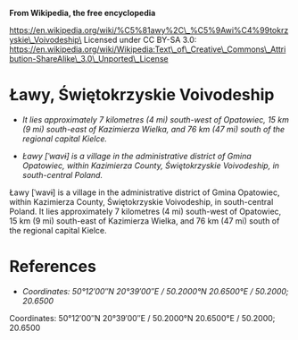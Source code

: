 **From Wikipedia, the free encyclopedia**

https://en.wikipedia.org/wiki/%C5%81awy%2C\_%C5%9Awi%C4%99tokrzyskie\_Voivodeship\
Licensed under CC BY-SA 3.0:\
https://en.wikipedia.org/wiki/Wikipedia:Text\_of\_Creative\_Commons\_Attribution-ShareAlike\_3.0\_Unported\_License

Ławy, Świętokrzyskie Voivodeship
================================

-   *It lies approximately 7 kilometres (4 mi) south-west of Opatowiec,
    15 km (9 mi) south-east of Kazimierza Wielka, and 76 km (47 mi)
    south of the regional capital Kielce.*

-   *Ławy \[ˈwavɨ\] is a village in the administrative district of Gmina
    Opatowiec, within Kazimierza County, Świętokrzyskie Voivodeship, in
    south-central Poland.*

Ławy \[ˈwavɨ\] is a village in the administrative district of Gmina
Opatowiec, within Kazimierza County, Świętokrzyskie Voivodeship, in
south-central Poland. It lies approximately 7 kilometres (4 mi)
south-west of Opatowiec, 15 km (9 mi) south-east of Kazimierza Wielka,
and 76 km (47 mi) south of the regional capital Kielce.

References
==========

-   *Coordinates: 50°12′00″N 20°39′00″E﻿ / ﻿50.2000°N 20.6500°E﻿ /
    50.2000; 20.6500*

Coordinates: 50°12′00″N 20°39′00″E﻿ / ﻿50.2000°N 20.6500°E﻿ / 50.2000;
20.6500
